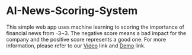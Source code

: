 # AI-News-Scoring-System
This simple web app uses machine learning to scoring the importance of financial news from -3~3. The negative score means a bad impact for the company and the positive score represents a good one. 
For more information, please refer to our [Video](https://youtu.be/G6nf6FLQOTA) link and [Demo](http://140.112.20.131:1402/) link.


